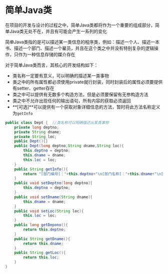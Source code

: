 # 简单Java类

在项目的开发与设计的过程之中，简单Java类都将作为一个重要的组成部分，简单Java类无处不在，并且有可能会产生一系列的变化

简单Java类指的是可以描述某一类信息的程序类，例如：描述一个人、描述一本书、描述一个部门、描述一个雇员，并且在这个类之中并没有特别复杂的逻辑操作，只作为一种信息存储的媒介存在

对于简单Java类而言，其核心的开发结构如下：

- 类名称一定要有意义，可以明确的描述某一类事物
- 类之中的所有属性都必须使用private就行封装，同时封装后的属性必须要提供有setter、getter存在
- 类之中可以提供有无数多个构造方法，但是必须要保留有无参构造方法
- 类之中不允许出现任何的输出语句，所有内容的获取必须返回
- **[可选]**可以提供有一个获取对象详细信息的方法，暂时将此方法名称定义为``getInfo``

```java
public class Dept {  //类名称可以明确描述出某类事物
    private long deptno;
    private String dname;
    private String loc;
    public Dept(){}
    public Dept(long deptno,String dname,String loc){
        this.deptno = deptno;
        this.dname = dname;
        this.loc = loc;
    }
    public String getInfo(){
        return "[部门编号]："+this.deptno+"\n[部门名称]："+this.dname+"\n[部门位置]："+this.loc;
    }
    public void setDeptno(long deptno){
        this.deptno = deptno;
    }
    public void setDname(String dname){
        this.dname = dname;
    }
    public void setLoc(String loc){
        this.loc = loc;
    }
    public long getDepono(){
        return this.deptno;
    }
    public String getDname(){
        return this.dname;
    }
    public String getLoc(){
        return this.loc;
    }
}
```

